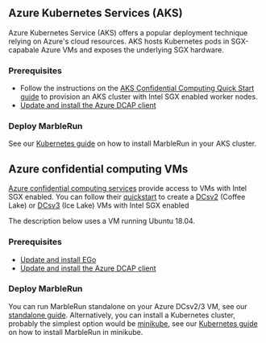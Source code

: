 ## Azure Kubernetes Services (AKS)

Azure Kubernetes Service (AKS) offers a popular deployment technique relying on
Azure's cloud resources. AKS hosts Kubernetes pods in SGX-capabale Azure VMs and exposes the underlying SGX hardware.

### Prerequisites

* Follow the instructions on the [AKS Confidential Computing Quick Start guide](https://docs.microsoft.com/en-us/azure/confidential-computing/confidential-enclave-nodes-aks-get-started) to provision an AKS cluster with Intel SGX enabled worker nodes.
* [Update and install the Azure DCAP client](https://learn.microsoft.com/en-us/azure/confidential-computing/quick-create-portal#install-azure-dcap-client)


### Deploy MarbleRun

See our [Kubernetes guide](../deployment/kubernetes.md) on how to install MarbleRun in your AKS cluster.

## Azure confidential computing VMs

[Azure confidential computing services](https://learn.microsoft.com/en-us/azure/confidential-computing/virtual-machine-solutions-sgx) provide access to VMs with Intel SGX enabled.
You can follow their [quickstart](https://learn.microsoft.com/en-us/azure/confidential-computing/quick-create-portal) to create a [DCsv2](https://docs.microsoft.com/en-us/azure/virtual-machines/dcv2-series) (Coffee Lake) or [DCsv3](https://learn.microsoft.com/en-us/azure/virtual-machines/dcv3-series) (Ice Lake) VMs with Intel SGX enabled

The description below uses a VM running Ubuntu 18.04.

### Prerequisites

* [Update and install EGo](https://github.com/edgelesssys/ego#install)
* [Update and install the Azure DCAP client](https://learn.microsoft.com/en-us/azure/confidential-computing/quick-create-portal#install-azure-dcap-client)

### Deploy MarbleRun

You can run MarbleRun standalone on your Azure DCsv2/3 VM, see our [standalone guide](../deployment/standalone.md).
Alternatively, you can install a Kubernetes cluster, probably the simplest option would be [minikube](https://minikube.sigs.k8s.io/docs/start/), see our [Kubernetes guide](../deployment/kubernetes.md) on how to install MarbleRun in minikube.
